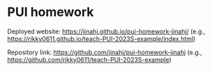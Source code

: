 # PUI homework

Deployed website: https://jinahj.github.io/pui-homework-jinahj/ (e.g., https://rikky0611.github.io/teach-PUI-2023S-example/index.html)

Repository link: https://github.com/jinahj/pui-homework-jinahj (e.g., https://github.com/rikky0611/teach-PUI-2023S-example)
